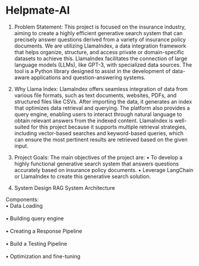 # Helpmate-AI
1.	Problem Statement:
This project is focused on the insurance industry, aiming to create a highly efficient generative search system that can precisely answer questions derived from a variety of insurance policy documents. We are utilizing LlamaIndex, a data integration framework that helps organize, structure, and access private or domain-specific datasets to achieve this. LlamaIndex facilitates the connection of large language models (LLMs), like GPT-3, with specialized data sources. The tool is a Python library designed to assist in the development of data-aware applications and question-answering systems.

2.	Why Llama Index:
LlamaIndex offers seamless integration of data from various file formats, such as text documents, websites, PDFs, and structured files like CSVs. After importing the data, it generates an index that optimizes data retrieval and querying. The platform also provides a query engine, enabling users to interact through natural language to obtain relevant answers from the indexed content. LlamaIndex is well-suited for this project because it supports multiple retrieval strategies, including vector-based searches and keyword-based queries, which can ensure the most pertinent results are retrieved based on the given input.

3.	Project Goals:
The main objectives of the project are:
•	To develop a highly functional generative search system that answers questions accurately based on insurance policy documents.
•	Leverage LangChain or LlamaIndex to create this generative search solution.

4.	System Design
RAG System Architecture

Components:
<br>•	Data Loading </br>
<br>•	Building query engine</br>
<br>•	Creating a Response Pipeline</br>
<br>•	Build a Testing Pipeline</br>
<br>•	Optimization and fine-tuning</br>
